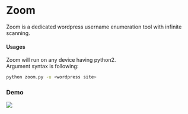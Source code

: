 # Zoom
Zoom is a dedicated wordpress username enumeration tool with infinite scanning.
#### Usages
Zoom will run on any device having python2.<br>
Argument syntax is following:
``` bash
python zoom.py -u <wordpress site>
```
### Demo
<img src='https://i.imgur.com/ECtgYWQ.png' />
